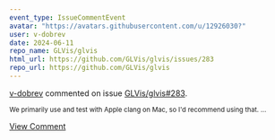 ```yaml
---
event_type: IssueCommentEvent
avatar: "https://avatars.githubusercontent.com/u/12926030?"
user: v-dobrev
date: 2024-06-11
repo_name: GLVis/glvis
html_url: https://github.com/GLVis/glvis/issues/283
repo_url: https://github.com/GLVis/glvis
---
```


<a href='https://github.com/v-dobrev' target='_blank'>v-dobrev</a> commented on issue <a href='https://github.com/GLVis/glvis/issues/283' target='_blank'>GLVis/glvis#283</a>.

<small>We primarily use and test with Apple clang on Mac, so I'd recommend using that....</small>

<a href='https://github.com/GLVis/glvis/issues/283' target='_blank'>View Comment</a>